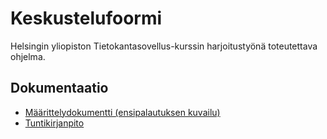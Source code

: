 # Keskustelufoormi

Helsingin yliopiston Tietokantasovellus-kurssin harjoitustyönä toteutettava ohjelma.

## Dokumentaatio

* [Määrittelydokumentti (ensipalautuksen kuvailu)](docs/maarittelydoc.md)
* [Tuntikirjanpito](docs/kirjanpito.md)